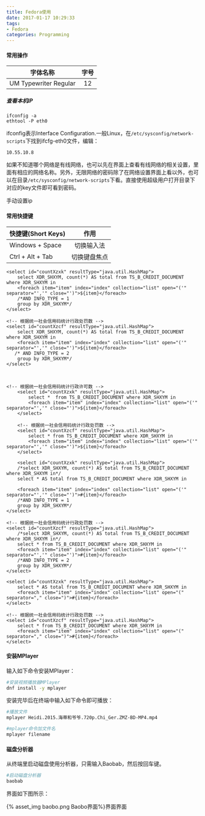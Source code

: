 ```yaml
---
title: Fedora使用
date: 2017-01-17 10:29:33
tags:
- Fedora
categories: Programming
---
```


#### 常用操作

| 字体名称  | 字号  |
| ----------------- |:-------------:|
| UM Typewriter Regular   | 12 |

##### 查看本机IP

```
ifconfig -a
ethtool -P eth0
```

ifconfig表示Interface Configuration.一般Linux，在`/etc/sysconfig/network-scripts`下找到ifcfg-eth0文件，编辑：

<!-- more -->

```
10.55.10.8
```

如果不知道哪个网络是有线网络，也可以先在界面上查看有线网络的相关设置，里面有相应的网络名称。另外，无限网络的密码除了在网络设置界面上看以外，也可以在目录`/etc/sysconfig/network-scripts`下看。直接使用超级用户打开目录下对应的key文件即可看到密码。

手动设置ip

#### 常用快捷键

| 快捷键(Short Keys)  | 作用  |
| ----------------- |:-------------:|
| Windows + Space   | 切换输入法 |
| Ctrl + Alt + Tab | 切换键盘焦点 |


<!-- 根据统一社会信用码统计行政许可数 -->
    <select id="countXzxk" resultType="java.util.HashMap">
        select XDR_SHXYM, count(*) AS total from TS_B_CREDIT_DOCUMENT where XDR_SHXYM in
        <foreach item="item" index="index" collection="list" open="('" separator="','" close="')">${item}</foreach>
        /*AND INFO_TYPE = 1
        group by XDR_SHXYM*/
    </select>

    <!-- 根据统一社会信用码统计行政处罚数 -->
    <select id="countXzcf" resultType="java.util.HashMap">
        select XDR_SHXYM, count(*) AS total from TS_B_CREDIT_DOCUMENT where XDR_SHXYM in
        <foreach item="item" index="index" collection="list" open="('" separator="','" close="')">${item}</foreach>
       /* AND INFO_TYPE = 2
        group by XDR_SHXYM*/
    </select>



    <!-- 根据统一社会信用码统计行政许可数 -->
        <select id="countXzxk" resultType="java.util.HashMap">
            select *  from TS_B_CREDIT_DOCUMENT where XDR_SHXYM in
            <foreach item="item" index="index" collection="list" open="('" separator="','" close="')">${item}</foreach>
        </select>

        <!-- 根据统一社会信用码统计行政处罚数 -->
        <select id="countXzcf" resultType="java.util.HashMap">
            select * from TS_B_CREDIT_DOCUMENT where XDR_SHXYM in
            <foreach item="item" index="index" collection="list" open="('" separator="','" close="')">${item}</foreach>
        </select>

        <select id="countXzxk" resultType="java.util.HashMap">
        /*select XDR_SHXYM, count(*) AS total from TS_B_CREDIT_DOCUMENT where XDR_SHXYM in*/
        select * AS total from TS_B_CREDIT_DOCUMENT where XDR_SHXYM in

        <foreach item="item" index="index" collection="list" open="('" separator="','" close="')">#{item}</foreach>
        /*AND INFO_TYPE = 1
        group by XDR_SHXYM*/
    </select>

    <!-- 根据统一社会信用码统计行政处罚数 -->
    <select id="countXzcf" resultType="java.util.HashMap">
        /*select XDR_SHXYM, count(*) AS total from TS_B_CREDIT_DOCUMENT where XDR_SHXYM in*/
        select * from TS_B_CREDIT_DOCUMENT where XDR_SHXYM in
        <foreach item="item" index="index" collection="list" open="('" separator="','" close="')">#{item}</foreach>
        /*AND INFO_TYPE = 2
        group by XDR_SHXYM*/
    </select>

<!-- 根据统一社会信用码统计行政许可数 -->
    <select id="countXzxk" resultType="java.util.HashMap">
        select * AS total from TS_B_CREDIT_DOCUMENT where XDR_SHXYM in
        <foreach item="item" index="index" collection="list" open="(" separator="," close=")">#{item}</foreach>
    </select>

    <!-- 根据统一社会信用码统计行政处罚数 -->
    <select id="countXzcf" resultType="java.util.HashMap">
        select * from TS_B_CREDIT_DOCUMENT where XDR_SHXYM in
        <foreach item="item" index="index" collection="list" open="(" separator="," close=")">#{item}</foreach>
    </select>

#### 安装MPlayer

输入如下命令安装MPlayer：

```Bash
#安装视频播放器MPlayer
dnf install -y mplayer
```

安装完毕后在终端中输入如下命令即可播放：

```Bash
#播放文件
mplayer Heidi.2015.海蒂和爷爷.720p.Chi_Ger.ZMZ-BD-MP4.mp4

#mplayer命令加文件名
mplayer filename
```

#### 磁盘分析器

从终端里启动磁盘使用分析器，只需输入Baobab，然后按回车键。

```Bash
#启动磁盘分析器
baobab
```

界面如下图所示：

{% asset_img baobo.png Baobo界面%}界面界面
